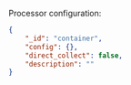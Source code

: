 Processor configuration:

```json
{
    "_id": "container",
    "config": {},
    "direct_collect": false,
    "description": ""
}
```
